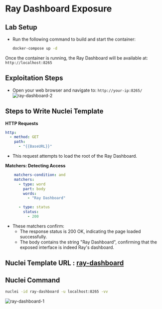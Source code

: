 # Ray Dashboard Exposure

## Lab Setup

- Run the following command to build and start the container:

  ```bash
  docker-compose up -d
  ```
Once the container is running, the Ray Dashboard will be available at: `http://localhost:8265`

## Exploitation Steps
- Open your web browser and navigate to: `http://your-ip:8265/`
  ![ray-dashboard-2](https://github.com/user-attachments/assets/88f915dc-e970-4ed0-806e-737673781ba2)


## Steps to Write Nuclei Template  


**HTTP Requests**
```yaml
http:
  - method: GET
    path:
      - "{{BaseURL}}"
```
- This request attempts to load the root of the Ray Dashboard.

**Matchers: Detecting Access**
```yaml
    matchers-condition: and
    matchers:
      - type: word
        part: body
        words:
          - "Ray Dashboard"

      - type: status
        status:
          - 200
```
- These matchers confirm:
    - The response status is 200 OK, indicating the page loaded successfully.
    - The body contains the string "Ray Dashboard", confirming that the exposed interface is indeed Ray's dashboard.

## Nuclei Template URL : [ray-dashboard](https://github.com/projectdiscovery/nuclei-templates/blob/main/http/misconfiguration/ray-dashboard.yaml)

## Nuclei Command

```bash
nuclei -id ray-dashboard -u localhost:8265 -vv
```
![ray-dashboard-1](https://github.com/user-attachments/assets/8bf959fa-a3e4-4e8f-a34f-10190949b6c9)
